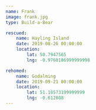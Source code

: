 ```yaml
---
name: Frank
image: frank.jpg
type: Build-a-Bear

rescued:
    name: Hayling Island
    date: 2019-08-26 00:00:00
    location:
        lat: 50.7947565
        lng: -0.9760186999999998

rehomed:
    name: Godalming
    date: 2019-09-21 00:00:00
    location:
        lat: 51.18573199999999
        lng: -0.612808
---
```

